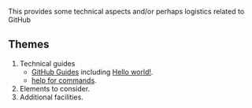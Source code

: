 This provides some technical aspects and/or perhaps logistics related to GitHub

## Themes

1. Technical guides
   * [GitHub Guides](https://guides.github.com/) including [Hello world!](https://guides.github.com/activities/hello-world/).
   * [help for commands](https://git-scm.com/docs/).
2. Elements to consider.
3. Additional facilities.

